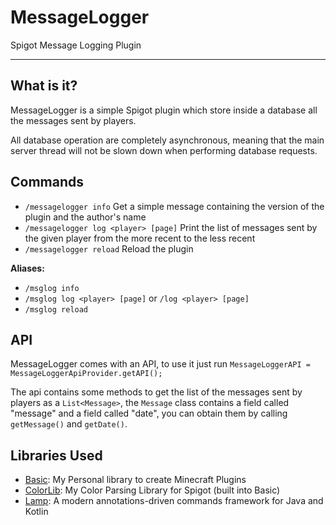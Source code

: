 # MessageLogger
Spigot Message Logging Plugin
***
## What is it?

MessageLogger is a simple Spigot plugin which store inside a database all the messages sent by players.

All database operation are completely asynchronous, meaning that the main server thread will not be slown down when performing database requests.

## Commands
- ```/messagelogger info``` Get a simple message containing the version of the plugin and the author's name
- ```/messagelogger log <player> [page]``` Print the list of messages sent by the given player from the more recent to the less recent
- ```/messagelogger reload``` Reload the plugin
  
**Aliases:**
- ```/msglog info```
- ```/msglog log <player> [page]``` or ```/log <player> [page]```
- ```/msglog reload```

## API

MessageLogger comes with an API, to use it just run ```MessageLoggerAPI = MessageLoggerApiProvider.getAPI();```

The api contains some methods to get the list of the messages sent by players as a ```List<Message>```, the ```Message``` class contains a field called "message" and a field called "date", you can obtain them by calling ```getMessage()``` and ```getDate()```.

## Libraries Used
- [Basic](https://github.com/Asintotoo/Basic): My Personal library to create Minecraft Plugins
- [ColorLib](https://github.com/Asintotoo/ColorLib): My Color Parsing Library for Spigot (built into Basic)
- [Lamp](https://github.com/Revxrsal/Lamp/): A modern annotations-driven commands framework for Java and Kotlin
